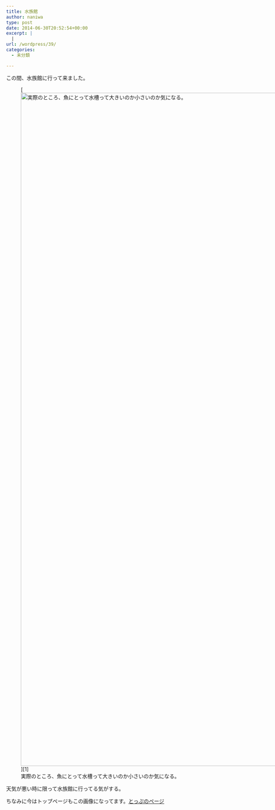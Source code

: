 ```yaml
---
title: 水族館
author: naniwa
type: post
date: 2014-06-30T20:52:54+00:00
excerpt: |
  |
url: /wordpress/39/
categories:
  - 未分類

---
```

この間、水族館に行って来ました。

<figure id="attachment_38" aria-describedby="caption-attachment-38" style="width: 3264px" class="wp-caption alignnone">[<img class="size-full wp-image-38" src="http://cfw4.dip.jp/wordpress/wp-content/uploads/2014/07/TS3W0563.jpg" alt="実際のところ、魚にとって水槽って大きいのか小さいのか気になる。" width="3264" height="1834" />][1]<figcaption id="caption-attachment-38" class="wp-caption-text">実際のところ、魚にとって水槽って大きいのか小さいのか気になる。</figcaption></figure>

天気が悪い時に限って水族館に行ってる気がする。
  
ちなみに今はトップページもこの画像になってます。[とっぷのページ][2]

 [1]: http://cfw4.dip.jp/wordpress/wp-content/uploads/2014/07/TS3W0563.jpg
 [2]: http://cfw4.dip.jp